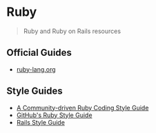 # Ruby

> Ruby and Ruby on Rails resources

## Official Guides

- [ruby-lang.org](https://www.ruby-lang.org/en/)

## Style Guides

- [A Community-driven Ruby Coding Style Guide](https://github.com/bbatsov/ruby-style-guide)
- [GitHub's Ruby Style Guide](https://github.com/styleguide/ruby)
- [Rails Style Guide](https://github.com/bbatsov/rails-style-guide)
